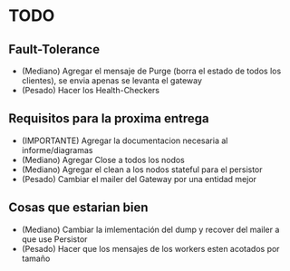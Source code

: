 # TODO

## Fault-Tolerance
- (Mediano) Agregar el mensaje de Purge (borra el estado de todos los clientes), se envia apenas se levanta el gateway
- (Pesado)  Hacer los Health-Checkers

## Requisitos para la proxima entrega
- (IMPORTANTE)  Agregar la documentacion necesaria al informe/diagramas
- (Mediano)     Agregar Close a todos los nodos
- (Mediano)     Agregar el clean a los nodos stateful para el persistor
- (Pesado)      Cambiar el mailer del Gateway por una entidad mejor

## Cosas que estarian bien
- (Mediano)     Cambiar la imlementación del dump y recover del mailer a que use Persistor
- (Pesado)      Hacer que los mensajes de los workers esten acotados por tamaño
